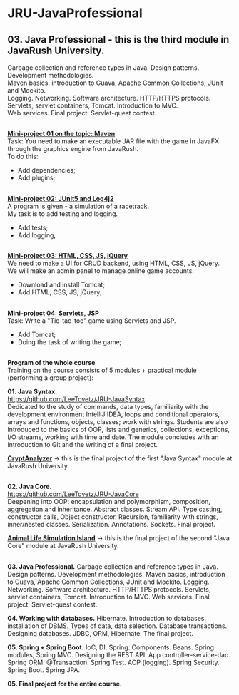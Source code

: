 # JRU-JavaProfessional<br>

## **03. Java Professional** - this is the third module in JavaRush University.<br>
Garbage collection and reference types in Java. Design patterns. Development methodologies.<br> 
Maven basics, introduction to Guava, Apache Common Collections, JUnit and Mockito.<br> 
Logging. Networking. Software architecture. HTTP/HTTPS protocols.<br> 
Servlets, servlet containers, Tomcat. Introduction to MVC. <br>
Web services. Final project: Servlet-quest contest.<br>
##
<a href="https://github.com/LeeTovetz/project-maven/tree/master" >**Mini-project 01 on the topic: Maven**</a><br>
 Task: You need to make an executable JAR file with the game in JavaFX through the graphics engine from JavaRush.<br>
To do this:<br> 
- Add dependencies;
- Add plugins;<br>
## 
<a href="https://github.com/LeeTovetz/hippodrome" >**Mini-project 02: JUnit5 and Log4j2**</a><br>
A program is given - a simulation of a racetrack.<br>
My task is to add testing and logging.<br>
- Add tests;
- Add logging;<br>
##
<a href="https://github.com/LeeTovetz/project-front/tree/master" >**Mini-project 03: HTML, CSS, JS, jQuery**</a><br>
We need to make a UI for CRUD backend, using HTML, CSS, JS, jQuery.<br> 
We will make an admin panel to manage online game accounts.<br>
- Download and install Tomcat;
- Add HTML, CSS, JS, jQuery;<br>
##
<a href="https://github.com/LeeTovetz/project-servlet/tree/master" >**Mini-project 04: Servlets, JSP**</a><br>
Task: Write a "Tic-tac-toe" game using Servlets and JSP.<br>
- Add Tomcat;
- Doing the task of writing the game;<br>
##

**Program of the whole course**<br>
Training on the course consists of 5 modules + practical module (performing a group project):<br>

**01. Java Syntax.** <br>
https://github.com/LeeTovetz/JRU-JavaSyntax<br>
Dedicated to the study of commands, data types, familiarity with the development environment IntelliJ IDEA, loops and conditional operators, arrays and functions, objects, classes; work with strings. Students are also introduced to the basics of OOP, lists and generics, collections, exceptions, I/O streams, working with time and date. The module concludes with an introduction to Git and the writing of a final project.<br>

<a href="https://github.com/LeeTovetz/ua.com.javarush.november.Kravchenko.CryptAnalyzer" >**CryptAnalyzer**</a> -> 
this is the final project of the first "Java Syntax" module at JavaRush University.<br>

## 

**02. Java Core.** <br>
https://github.com/LeeTovetz/JRU-JavaCore<br>
Deepening into OOP: encapsulation and polymorphism, composition, aggregation and inheritance. Abstract classes. Stream API. Type casting, constructor calls, Object constructor. Recursion, familiarity with strings, inner/nested classes. Serialization. Annotations. Sockets. Final project.<br>

<a href="https://github.com/LeeTovetz/ua.com.javarush.november.Kravchenko.island" >**Animal Life Simulation Island**</a> -> 
this is the final project of the second "Java Core" module at JavaRush University.<br>

##

**03. Java Professional.** Garbage collection and reference types in Java. Design patterns. Development methodologies. Maven basics, introduction to Guava, Apache Common Collections, JUnit and Mockito. Logging. Networking. Software architecture. HTTP/HTTPS protocols. Servlets, servlet containers, Tomcat. Introduction to MVC. Web services. Final project: Servlet-quest contest.<br>

**04. Working with databases.** Hibernate. Introduction to databases, installation of DBMS. Types of data, data selection. Database transactions. Designing databases. JDBC, ORM, Hibernate. The final project.<br>

**05. Spring + Spring Boot.** IoC, DI. Spring. Components. Beans. Spring modules, Spring MVC. Designing the REST API. App controller-service-dao. Spring ORM. @Transaction. Spring Test. AOP (logging). Spring Security. Spring Boot. Spring JPA.<br>

**05. Final project for the entire course.**<br>

##
